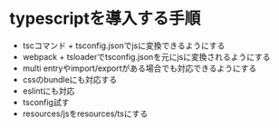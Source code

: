 # typescriptを導入する手順

- tscコマンド + tsconfig.jsonでjsに変換できるようにする
- webpack + tsloaderでtsconfig.jsonを元にjsに変換されるようにする
- multi entryやimport/exportがある場合でも対応できるようにする
- cssのbundleにも対応する
- eslintにも対応
- tsconfig試す
- resources/jsをresources/tsにする